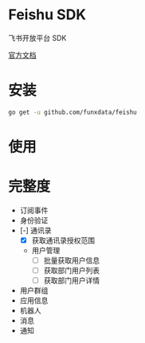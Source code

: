 # Feishu SDK

飞书开放平台 SDK

[官方文档](https://open.feishu.cn/document/ukTMukTMukTM/uITNz4iM1MjLyUzM)


# 安装
```bash
go get -u github.com/funxdata/feishu
``` 

# 使用


# 完整度

* 订阅事件
* 身份验证
* [-] 通讯录
  * [x] 获取通讯录授权范围
  * 用户管理
    * [ ] 批量获取用户信息
    * [ ] 获取部门用户列表
    * [ ] 获取部门用户详情
* 用户群组
* 应用信息
* 机器人
* 消息
* 通知
